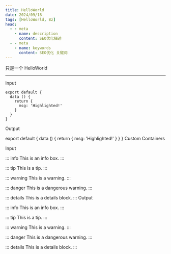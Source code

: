 ```yaml
---
title: HelloWorld
date: 2024/09/18
tags: [HelloWorld, Bz]
head:
  - - meta
    - name: description
      content: SEO优化描述
  - - meta
    - name: keywords
      content: SEO优化 关键词
---
```


只是一个 HelloWorld

---

Input

```js{4}
export default {
  data () {
    return {
      msg: 'Highlighted!'
    }
  }
}
```
Output

export default {
  data () {
    return {
      msg: 'Highlighted!'
    }
  }
}
Custom Containers

Input

::: info
This is an info box.
:::

::: tip
This is a tip.
:::

::: warning
This is a warning.
:::

::: danger
This is a dangerous warning.
:::

::: details
This is a details block.
:::
Output

::: info This is an info box. :::

::: tip This is a tip. :::

::: warning This is a warning. :::

::: danger This is a dangerous warning. :::

::: details This is a details block. :::
